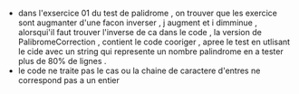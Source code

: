- dans l'exsercice 01 du test de palidrome , on trouver que les exercice sont augmanter d'une facon inverser , j augment et i dimminue , alorsqui'il faut trouver l'inverse de ca dans le code , la version de PalibromeCorrection  , contient le code cooriger , apree le test en utlisant le cide avec un string qui represente un nombre palindrome en a tester plus de 80% de lignes .
- le code ne traite pas le cas ou la chaine de caractere d'entres ne correspond pas a un entier 
